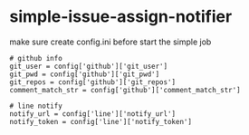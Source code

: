 # simple-issue-assign-notifier

make sure create config.ini before start the simple job

```
# github info
git_user = config['github']['git_user']
git_pwd = config['github']['git_pwd']
git_repos = config['github']['git_repos']
comment_match_str = config['github']['comment_match_str']

# line notify
notify_url = config['line']['notify_url']
notify_token = config['line']['notify_token']
```
